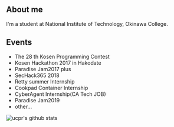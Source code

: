 ## About me

I'm a student at National Institute of Technology, Okinawa College.

## Events

- The 28 th Kosen Programming Contest
- Kosen Hackathon 2017 in Hakodate
- Paradise Jam2017 plus
- SecHack365 2018
- Retty summer Internship
- Cookpad Container Internship
- CyberAgent Internship(CA Tech JOB)
- Paradise Jam2019
- other...

![ucpr's github stats](https://github-readme-stats.vercel.app/api?username=ucpr&count_private=true)
